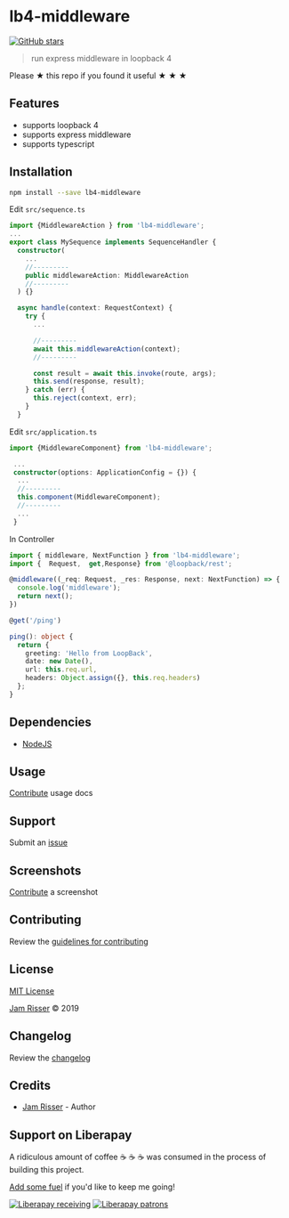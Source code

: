 # lb4-middleware

[![GitHub stars](https://img.shields.io/github/stars/codejamninja/lb4-middleware.svg?style=social&label=Stars)](https://github.com/codejamninja/lb4-middleware)

> run express middleware in loopback 4

Please ★ this repo if you found it useful ★ ★ ★

## Features

- supports loopback 4
- supports express middleware
- supports typescript

## Installation

```sh
npm install --save lb4-middleware
```
Edit `src/sequence.ts`
```typescript
import {MiddlewareAction } from 'lb4-middleware';
...
export class MySequence implements SequenceHandler {
  constructor(
    ...
    //---------
    public middlewareAction: MiddlewareAction
    //---------
  ) {}

  async handle(context: RequestContext) {
    try {
      ...

      //---------
      await this.middlewareAction(context);
      //---------

      const result = await this.invoke(route, args);
      this.send(response, result);
    } catch (err) {
      this.reject(context, err);
    }
  }
```
Edit `src/application.ts`

```typescript
import {MiddlewareComponent} from 'lb4-middleware';

 ...
 constructor(options: ApplicationConfig = {}) {
  ...
  //---------
  this.component(MiddlewareComponent);
  //---------
  ...
 }
```

In Controller
```typescript
import { middleware, NextFunction } from 'lb4-middleware';
import {  Request,  get,Response} from '@loopback/rest';

@middleware((_req: Request, _res: Response, next: NextFunction) => {
  console.log('middleware');
  return next();
})

@get('/ping')

ping(): object {
  return {
    greeting: 'Hello from LoopBack',
    date: new Date(),
    url: this.req.url,
    headers: Object.assign({}, this.req.headers)
  };
}

```

## Dependencies

- [NodeJS](https://nodejs.org)

## Usage

[Contribute](https://github.com/codejamninja/lb4-middleware/blob/master/CONTRIBUTING.md) usage docs

## Support

Submit an [issue](https://github.com/codejamninja/lb4-middleware/issues/new)

## Screenshots

[Contribute](https://github.com/codejamninja/lb4-middleware/blob/master/CONTRIBUTING.md) a screenshot

## Contributing

Review the [guidelines for contributing](https://github.com/codejamninja/lb4-middleware/blob/master/CONTRIBUTING.md)

## License

[MIT License](https://github.com/codejamninja/lb4-middleware/blob/master/LICENSE)

[Jam Risser](https://codejam.ninja) © 2019

## Changelog

Review the [changelog](https://github.com/codejamninja/lb4-middleware/blob/master/CHANGELOG.md)

## Credits

- [Jam Risser](https://codejam.ninja) - Author

## Support on Liberapay

A ridiculous amount of coffee ☕ ☕ ☕ was consumed in the process of building this project.

[Add some fuel](https://liberapay.com/codejamninja/donate) if you'd like to keep me going!

[![Liberapay receiving](https://img.shields.io/liberapay/receives/codejamninja.svg?style=flat-square)](https://liberapay.com/codejamninja/donate)
[![Liberapay patrons](https://img.shields.io/liberapay/patrons/codejamninja.svg?style=flat-square)](https://liberapay.com/codejamninja/donate)
